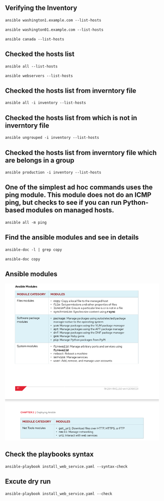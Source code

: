 ## Verifying the Inventory

`ansible washington1.example.com --list-hosts`

`ansible washington01.example.com --list-hosts`

`ansible canada --list-hosts`

## Checked the hosts list

`ansible all --list-hosts`

`ansible webservers --list-hosts`

## Checked the hosts list from inverntory file

`ansible all -i inventory --list-hosts`


## Checked the hosts list from which is not in inverntory file

`ansible ungrouped -i inventory --list-hosts`


## Checked the hosts list from inverntory file which are belongs in a group

`ansible production -i inventory --list-hosts`

## One of the simplest ad hoc commands uses the ping module. This module does not do an ICMP ping, but checks to see if you can run Python-based modules on managed hosts.

`ansible all -m ping`

## Find the ansible modules and see in details

`ansible-doc -l | grep copy`

`ansible-doc copy`


## Ansible modules

![MOdules](<Screenshot from 2024-01-09 02-50-20.png>)


## Check the playbooks syntax

`ansible-playbook install_web_service.yaml --syntax-check`

## Excute dry run

`ansible-playbook install_web_service.yaml --check`